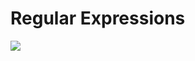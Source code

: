 # Regular Expressions

![](https://cloud.netlifyusercontent.com/assets/344dbf88-fdf9-42bb-adb4-46f01eedd629/433d5073-dab2-46fc-af65-1e730af69851/regex.gif)
